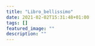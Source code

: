 ```yaml
---
title: "Libro_bellissimo"
date: 2021-02-02T15:31:48+01:00
tags: []
featured_image: ""
description: ""
---
```


